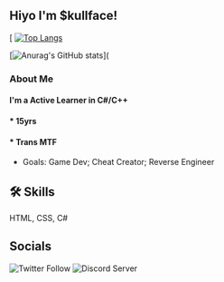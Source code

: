 
## Hiyo I'm $kullface! 
[![]()
[![Top Langs](https://github-readme-stats.vercel.app/api/top-langs/?username=ScrimCreations&layout=compact&show_icons=true&theme=radical)]()

[![Anurag's GitHub stats](https://github-readme-stats.vercel.app/api?username=ScrimCreations&show_icons=true&theme=radical)](

###  About Me
#### I'm a Active Learner in C#/C++
#### * 15yrs
#### * Trans MTF
* Goals: Game Dev; Cheat Creator; Reverse Engineer


## 🛠 Skills
HTML, CSS, C#

## Socials

![Twitter Follow](https://img.shields.io/twitter/follow/skullface646?style=for-the-badge&logo=Twitter)
![Discord Server](https://img.shields.io/badge/My%20Discord-%20discord.gg%2Fwinners-blueviolet?style=for-the-badge&logo=DIscord)


